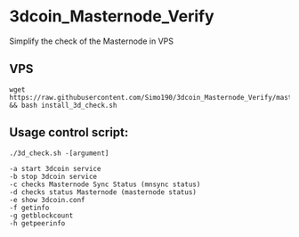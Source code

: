 # 3dcoin_Masternode_Verify
Simplify the check of the Masternode in VPS




## VPS

```
wget https://raw.githubusercontent.com/Simo190/3dcoin_Masternode_Verify/master/install_3d_check.sh && bash install_3d_check.sh
```



## Usage control script:

```
./3d_check.sh -[argument]

-a start 3dcoin service
-b stop 3dcoin service
-c checks Masternode Sync Status (mnsync status)
-d checks status Masternode (masternode status)
-e show 3dcoin.conf
-f getinfo
-g getblockcount
-h getpeerinfo
